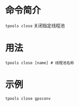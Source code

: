 命令简介
======= 

`tpools close` 关闭指定线程池
    

用法
=======

```
tpools close [name] # 线程池名称
```

示例
=======

```
tpools close gpsconv
```
